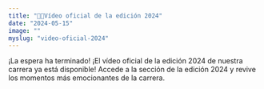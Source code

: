 ```yaml
---
title: "🍿🍿Vídeo oficial de la edición 2024"
date: "2024-05-15"
image: ""
myslug: "video-oficial-2024"
---
```


¡La espera ha terminado! ¡El vídeo oficial de la edición 2024 de nuestra carrera ya está disponible! Accede a la sección de la edición 2024 y revive los momentos más emocionantes de la carrera.